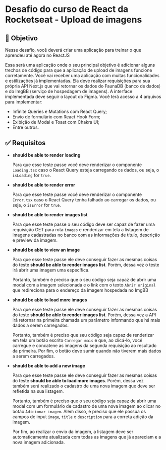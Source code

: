 #  Desafio do curso de React da Rocketseat - Upload de imagens

## :dart: Objetivo

Nesse desafio, você deverá criar uma aplicação para treinar o que aprendeu até agora no ReactJS

Essa será uma aplicação onde o seu principal objetivo é adicionar alguns trechos de código para que a aplicação de upload de imagens funcione corretamente. Você vai receber uma aplicação com muitas funcionalidades e estilizações já implementadas. Ela deve realizar requisições para sua própria API Next.js que vai retornar os dados do FaunaDB (banco de dados) e do ImgBB (serviço de hospedagem de imagens). A interface implementada deve seguir o layout do Figma. Você terá acesso a 4 arquivos para implementar:

- Infinite Queries e Mutations com React Query;
- Envio de formulário com React Hook Form;
- Exibição de Modal e Toast com Chakra UI;
- Entre outros.

## :white_check_mark: Requisitos

- **should be able to render loading**
    
    Para que esse teste passe você deve renderizar o componente `Loading.tsx` caso o React Query esteja carregando os dados, ou seja, o `isLoading` for `true`.
    
- **should be able to render error**
    
    Para que esse teste passe você deve renderizar o componente `Error.tsx` caso o React Query tenha falhado ao carregar os dados, ou seja, o `isError` for `true`.
    
- **should be able to render images list**
    
    Para que esse teste passe o seu código deve ser capaz de fazer uma requisição GET para rota `images` e renderizar em tela a listagem de imagens cadastradas no banco com as informações de título, descrição e preview da imagem.
    
- **should be able to view an image**
    
    Para que esse teste passe ele deve conseguir fazer as mesmas coisas do teste **should be able to render images list**. Porém, dessa vez o teste irá abrir uma imagem uma específica.
    
    Portanto, também é preciso que o seu código seja capaz de abrir uma modal com a imagem selecionada e o link com o texto `Abrir original` que redireciona para o endereço da imagem hospedada no ImgBB
    
- **should be able to load more images**
    
    Para que esse teste passe ele deve conseguir fazer as mesmas coisas do teste **should be able to render images list**. Porém, dessa vez a API irá retornar na primeira chamada um parâmetro informando que há mais dados a serem carregados.
    
    Portanto, também é preciso que seu código seja capaz de renderizar em tela um botão escrito `Carregar mais` e que, ao clicá-lo, você carregue e concatene as imagens da segunda requisição ao resultado da primeira. Por fim, o botão deve sumir quando não tiverem mais dados a serem carregados.
    
- **should be able to add a new image**
    
    Para que esse teste passe ele deve conseguir fazer as mesmas coisas do teste **should be able to load more images**. Porém, dessa vez também será realizado o cadastro de uma nova imagem que deve ser refletida na sua listagem.
    
    Portanto, também é preciso que o seu código seja capaz de abrir uma modal com um formulário de cadastro de uma nova imagem ao clicar no botão `Adicionar imagem`. Além disso, é preciso que ele possua os campos de input `image`, `title` e `description` para a correta adição da imagem. 
    
    Por fim, ao realizar o envio da imagem, a listagem deve ser automaticamente atualizada com todas as imagens que já apareciam e a nova imagem adicionada.

